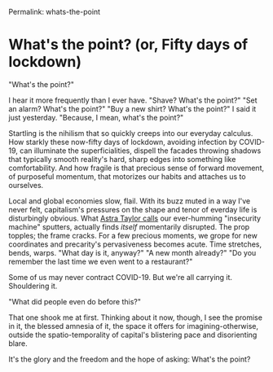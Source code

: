 Permalink: whats-the-point

# What's the point? (or, Fifty days of lockdown)

"What's the point?"

I hear it more frequently than I ever have. "Shave? What's the point?" "Set an alarm? What's the point?" "Buy a new shirt? What's the point?" I said it just yesterday. "Because, I mean, what's the point?"

Startling is the nihilism that so quickly creeps into our everyday calculus. How starkly these now-fifty days of lockdown, avoiding infection by COVID-19, can illuminate the superficialities, dispell the facades throwing shadows that typically smooth reality's hard, sharp edges into something like comfortability. And how fragile is that precious sense of forward movement, of purposeful momentum, that motorizes our habits and attaches us to ourselves.

Local and global economies slow, flail. With its buzz muted in a way I've never felt, capitalism's pressures on the shape and tenor of everday life is disturbingly obvious. What [Astra Taylor calls](https://logicmag.io/security/the-insecurity-machine/) our ever-humming "insecurity machine" sputters, actually finds *itself* momentarily disrupted. The prop topples; the frame cracks. For a few precious moments, we grope for new coordinates and precarity's pervasiveness becomes acute. Time stretches, bends, warps. "What day is it, anyway?" "A new month already?" "Do you remember the last time we even went to a restaurant?" 

Some of us may never contract COVID-19. But we're all carrying it. Shouldering it.

"What did people even do before this?"

That one shook me at first. Thinking about it now, though, I see the promise in it, the blessed amnesia of it, the space it offers for imagining-otherwise, outside the spatio-temporality of capital's blistering pace and disorienting blare.

It's the glory and the freedom and the hope of asking: What's the point?

